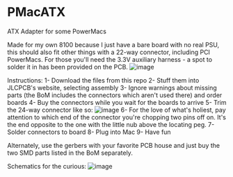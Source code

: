 # PMacATX
ATX Adapter for some PowerMacs


Made for my own 8100 because I just have a bare board with no real PSU, this should also fit other things with a 22-way connector, including PCI PowerMacs. For those you'll need the 3.3V auxiliary harness - a spot to solder it in has been provided on the PCB.
![image](https://github.com/GeorgeRudolf/PMacATX/assets/24400566/da456385-260d-4bc0-ab6d-d4907ef4cab8)


Instructions:
1- Download the files from this repo
2- Stuff them into JLCPCB's website, selecting assembly
3- Ignore warnings about missing parts (the BoM includes the connectors which aren't used there) and order boards
4- Buy the connectors while you wait for the boards to arrive
5- Trim the 24-way connector like so:
![image](https://github.com/GeorgeRudolf/PMacATX/assets/24400566/361f2e9c-0fa3-4f40-a7f2-113a861e6988)
6- For the love of what's holiest, pay attention to which end of the connector you're chopping two pins off on. It's the end opposite to the one with the little nub above the locating peg.
7- Solder connectors to board
8- Plug into Mac
9- Have fun

Alternately, use the gerbers with your favorite PCB house and just buy the two SMD parts listed in the BoM separately.

Schematics for the curious:
![image](https://github.com/GeorgeRudolf/PMacATX/assets/24400566/4b16d9e6-9e32-4598-8167-f9040eeb1a20)
